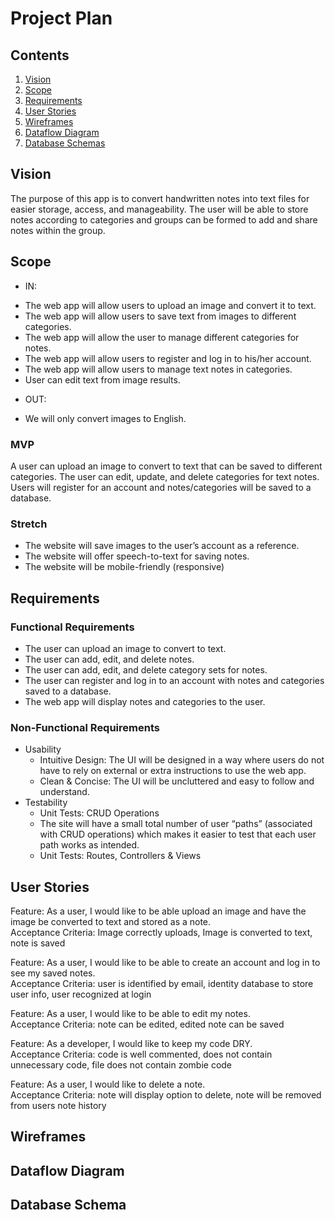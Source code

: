 # Project Plan

## Contents
1. [Vision](#vision)
2. [Scope](#scope)
3. [Requirements](#requirements)
4. [User Stories](#user-stories)
5. [Wireframes](#wireframes)
6. [Dataflow Diagram](#dataflow-diagram)
7. [Database Schemas](#database-schema)

## Vision
The purpose of this app is to convert handwritten notes into text files for easier storage, access, and manageability. The user will be able to store notes according to categories and groups can be formed to add and share notes within the group.

## Scope
* IN:
  
 - The web app will allow users to upload an image and convert it to text.
 - The web app will allow users to save text from images to different categories.
 - The web app will allow the user to manage different categories for notes.
 - The web app will allow users to register and log in to his/her account.
 - The web app will allow users to manage text notes in categories. 
 - User can edit text from image results.  

* OUT:
 - We will only convert images to English.
  
### MVP
A user can upload an image to convert to text that can be saved to different categories. The user can edit, update, and delete categories for text notes. Users will register for an account and notes/categories will be saved to a database.
### Stretch
 - The website will save images to the user’s account as a reference.
 - The website will offer speech-to-text for saving notes. 
 - The website will be mobile-friendly (responsive)

## Requirements
### Functional Requirements
- The user can upload an image to convert to text.
- The user can add, edit, and delete notes.
- The user can add, edit, and delete category sets for notes.
- The user can register and log in to an account with notes and categories saved to a database.
- The web app will display notes and categories to the user.

### Non-Functional Requirements
* Usability
  - Intuitive Design: The UI will be designed in a way where users do not have to rely on external or extra instructions to use the web app.
  - Clean & Concise: The UI will be uncluttered and easy to follow and understand.
* Testability
  - Unit Tests: CRUD Operations 
  - The site will have a small total number of user “paths” (associated with CRUD operations) which makes it easier to test that each user path works as intended.
  - Unit Tests: Routes, Controllers & Views
  
## User Stories
Feature: As a user, I would like to be able upload an image and have the image be converted to text and stored as a note.  
Acceptance Criteria: Image correctly uploads, Image is converted to text, note is saved  

Feature: As a user, I would like to be able to create an account and log in to see my saved notes.  
Acceptance Criteria: user is identified by email, identity database to store user info, user recognized at login  

Feature: As a user, I would like to be able to edit my notes.  
Acceptance Criteria: note can be edited, edited note can be saved  

Feature: As a developer, I would like to keep my code DRY.  
Acceptance Criteria: code is well commented, does not contain unnecessary code, file does not contain zombie code  

Feature: As a user, I would like to delete a note.  
Acceptance Criteria: note will display option to delete, note will be removed from users note history  

## Wireframes


## Dataflow Diagram


## Database Schema

